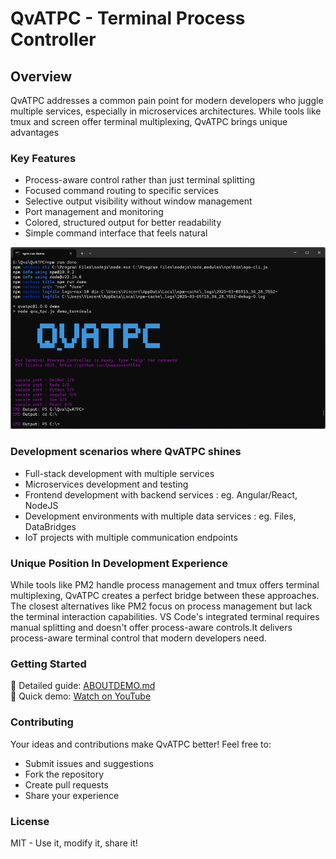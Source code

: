 # QvATPC - Terminal Process Controller


## Overview
QvATPC addresses a common pain point for modern developers who juggle multiple services, especially in microservices architectures. While tools like tmux and screen offer terminal multiplexing, QvATPC brings unique advantages

### Key Features
- Process-aware control rather than just terminal splitting
- Focused command routing to specific services
- Selective output visibility without window management
- Port management and monitoring
- Colored, structured output for better readability
- Simple command interface that feels natural

![screenshot](/qva_tpc.png)

### Development scenarios where QvATPC shines
- Full-stack development with multiple services
- Microservices development and testing
- Frontend development with backend services : eg. Angular/React, NodeJS 
- Development environments with multiple data services : eg. Files, DataBridges
- IoT projects with multiple communication endpoints

### Unique Position In Development Experience
While tools like PM2 handle process management and tmux offers terminal multiplexing, QvATPC creates a perfect bridge between these approaches. The closest alternatives like PM2 focus on process management but lack the terminal interaction capabilities. VS Code's integrated terminal requires manual splitting and doesn't offer process-aware controls.It delivers process-aware terminal control that modern developers need.


### Getting Started
📖 Detailed guide: [ABOUTDEMO.md](ABOUTDEMO.md)  
🎥 Quick demo: [Watch on YouTube](https://youtu.be/oTCihdmS0mU)

### Contributing

Your ideas and contributions make QvATPC better! Feel free to:
- Submit issues and suggestions
- Fork the repository
- Create pull requests
- Share your experience

### License

MIT - Use it, modify it, share it! 
